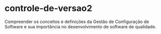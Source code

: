 # controle-de-versao2
 Compreender os conceitos e definições da Gestão de Configuração de Software e sua importância no desenvolvimento de software de qualidade.
